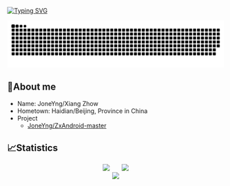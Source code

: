 [![Typing SVG](https://readme-typing-svg.herokuapp.com?duration=6000&color=5475BF&width=500&lines=%E4%B8%96%E4%BA%8B%E5%A6%82%E4%B9%A6%EF%BC%8C%E6%88%91%E5%81%8F%E7%88%B1%E4%BD%A0%E8%BF%99%E4%B8%80%E5%8F%A5%EF%BC%8C%E6%84%BF%E5%81%9A%E4%B8%AA%E9%80%97%E5%8F%B7%EF%BC%8C%E5%BE%85%E5%9C%A8%E4%BD%A0%E8%84%9A%E8%BE%B9)](https://git.io/typing-svg)

![](https://raw.githubusercontent.com/JoneYng/JoneYng/main/assets/github-contribution-grid-snake.svg)

## 🥱About me
- Name: JoneYng/Xiang Zhow
- Hometown: Haidian/Beijing,  Province in China
- Project
   - [JoneYng/ZxAndroid-master](https://github.com/JoneYng/ZxAndroid-master)
   
## 📈Statistics
<div align="center">
<span>&emsp;&emsp;</span>
<img height="170px" src="https://github-readme-stats.vercel.app/api?username=JoneYng" /><span>&emsp;&emsp;</span><img height="170px" src="https://github-readme-stats.vercel.app/api/top-langs/?username=JoneYng&layout=compact&langs_count=8" />
<span>&emsp;&emsp;</span>
</div>

<div align="center">
<!--      <img  src="https://github-readme-streak-stats.herokuapp.com/?user=JoneYng&theme=radical&hide_border=true&date_format=%5BY.%5Dn.j&locale=zh" /> -->
      <img  src="https://github-readme-streak-stats.herokuapp.com/?user=JoneYng" />
</div>

      
